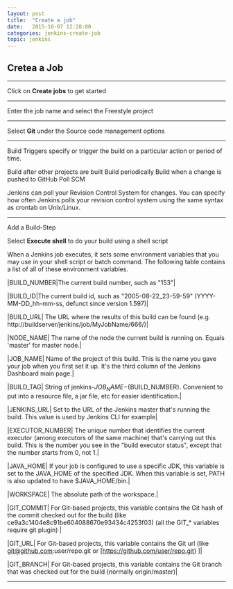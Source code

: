 ```yaml
---
layout: post
title:  "Create a job"
date:   2015-10-07 12:28:00
categories: jenkins-create-job
topic: jenkins
---
```


## Cretea a Job

<hr>

Click on **Create jobs** to get started

<hr>

Enter the job name and select the Freestyle project

<hr>

Select **Git** under the Source code management options

<hr>

Build Triggers specify or trigger the build on a particular action or period of time.

Build after other projects are built
Build periodically
Build when a change is pushed to GitHub
Poll SCM

Jenkins can poll your Revision Control System for changes. You can specify how often Jenkins polls your revision control system using the same syntax as crontab on Unix/Linux.



<hr>

Add a Build-Step

Select **Execute shell** to do your build using a shell script

When a Jenkins job executes, it sets some environment variables that you may use in your shell script or batch command. The following table contains a list of all of these environment variables.

|BUILD_NUMBER|The current build number, such as "153"|

|BUILD_ID|The current build id, such as "2005-08-22_23-59-59" (YYYY-MM-DD_hh-mm-ss, defunct since version 1.597)|

|BUILD_URL| The URL where the results of this build can be found (e.g. http://buildserver/jenkins/job/MyJobName/666/)|

|NODE_NAME|	The name of the node the current build is running on. Equals 'master' for master node.|

|JOB_NAME|	Name of the project of this build. This is the name you gave your job when you first set it up. It's the third column of the Jenkins Dashboard main page.|

|BUILD_TAG|	String of jenkins-${JOB_NAME}-${BUILD_NUMBER}. Convenient to put into a resource file, a jar file, etc for easier identification.|

|JENKINS_URL|	Set to the URL of the Jenkins master that's running the build. This value is used by Jenkins CLI for example|

|EXECUTOR_NUMBER|	The unique number that identifies the current executor (among executors of the same machine) that's carrying out this build. This is the number you see in the "build executor status", except that the number starts from 0, not 1.|

|JAVA_HOME|	If your job is configured to use a specific JDK, this variable is set to the JAVA_HOME of the specified JDK. When this variable is set, PATH is also updated to have $JAVA_HOME/bin.|

|WORKSPACE|	The absolute path of the workspace.|

|GIT_COMMIT| For Git-based projects, this variable contains the Git hash of the commit checked out for the build (like ce9a3c1404e8c91be604088670e93434c4253f03) ﻿(all the GIT_* variables require git plugin)     |

|GIT_URL|	For Git-based projects, this variable contains the Git url (like git@github.com:user/repo.git or [https://github.com/user/repo.git)
]|

|GIT_BRANCH| For Git-based projects, this variable contains the Git branch that was checked out for the build (normally origin/master)|


<hr>



